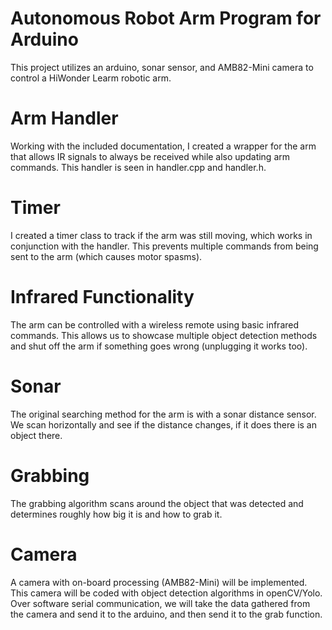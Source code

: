 # Autonomous Robot Arm Program for Arduino
This project utilizes an arduino, sonar sensor, and AMB82-Mini camera to control a HiWonder Learm robotic arm.

# Arm Handler
Working with the included documentation, I created a wrapper for the arm that allows IR signals to always be received while also updating arm commands. This handler is seen in handler.cpp and handler.h. 

# Timer
I created a timer class to track if the arm was still moving, which works in conjunction with the handler. This prevents multiple commands from being sent to the arm (which causes motor spasms).

# Infrared Functionality 
The arm can be controlled with a wireless remote using basic infrared commands. This allows us to showcase multiple object detection methods and shut off the arm if something goes wrong (unplugging it works too).

# Sonar 
The original searching method for the arm is with a sonar distance sensor. We scan horizontally and see if the distance changes, if it does there is an object there.

# Grabbing
The grabbing algorithm scans around the object that was detected and determines roughly how big it is and how to grab it.

# Camera
A camera with on-board processing (AMB82-Mini) will be implemented. This camera will be coded with object detection algorithms in openCV/Yolo. Over software serial communication, we will take the data gathered from the camera and send it to the arduino, and then send it to the grab function.
